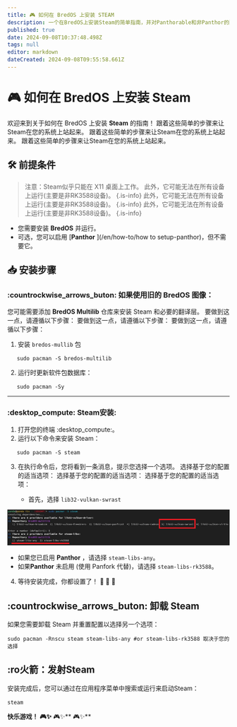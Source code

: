 ```yaml
---
title: 🎮 如何在 BredOS 上安装 STEAM
description: 一个在BredOS上安装Steam的简单指南，并对Panthorable和非Panthor的配置进行分步说明。
published: true
date: 2024-09-08T10:37:48.498Z
tags: null
editor: markdown
dateCreated: 2024-09-08T09:55:58.661Z
---
```


# 🎮 如何在 BredOS 上安装 Steam

欢迎来到关于如何在 BredOS 上安装 **Steam** 的指南！ 跟着这些简单的步骤来让Steam在您的系统上站起来。 跟着这些简单的步骤来让Steam在您的系统上站起来。 跟着这些简单的步骤来让Steam在您的系统上站起来。

## 🛠️ 前提条件

> 注意：Steam似乎只能在 X11 桌面上工作。 此外，它可能无法在所有设备上运行(主要是非RK3588设备)。
> {.is-info} 此外，它可能无法在所有设备上运行(主要是非RK3588设备)。
> {.is-info} 此外，它可能无法在所有设备上运行(主要是非RK3588设备)。
> {.is-info}

- 您需要安装 **BredOS** 并运行。
- 可选，您可以启用 [**Panthor** ](/en/how-to/how to setup-panthor)，但不需要它。

## 📥 安装步骤

### :countrockwise_arrows_buton: 如果使用旧的 BredOS 图像：

您可能需要添加 **BredOS Multilib** 仓库来安装 Steam 和必要的翻译层。 要做到这一点，请遵循以下步骤： 要做到这一点，请遵循以下步骤： 要做到这一点，请遵循以下步骤：

1. 安装 `bredos-mullib` 包

```
   sudo pacman -S bredos-multilib
```

2. 运行时更新软件包数据库：

```
   sudo pacman -Sy
```

---

### :desktop_compute: Steam安装:

1. 打开您的终端 :desktop_compute:。
2. 运行以下命令来安装 Steam：

```
   sudo pacman -S steam
```

3. 在执行命令后，您将看到一条消息，提示您选择一个选项。 选择基于您的配置的适当选项： 选择基于您的配置的适当选项： 选择基于您的配置的适当选项：

   - 首先，选择 `lib32-vulkan-swrast`

![steam_libs_selection.png](/steam_libs_selection.png)

- 如果您已启用 **Panthor** ，请选择 `steam-libs-any`。
- 如果**Panthor** 未启用 (使用 Panfork 代替)，请选择 `steam-libs-rk3588`。

4. 等待安装完成，你都设置了！ 🎉 🎉 🎉

## :countrockwise_arrows_buton: 卸载 Steam

如果您需要卸载 Steam 并重置配置以选择另一个选项：

```
sudo pacman -Rnscu steam steam-libs-any #or steam-libs-rk3588 取决于您的选择
```

## :ro火箭：发射Steam

安装完成后，您可以通过在应用程序菜单中搜索或运行来启动Steam：

```
steam
```

**快乐游戏！ 🎮✨** 🎮✨\*\* 🎮✨\*\*
